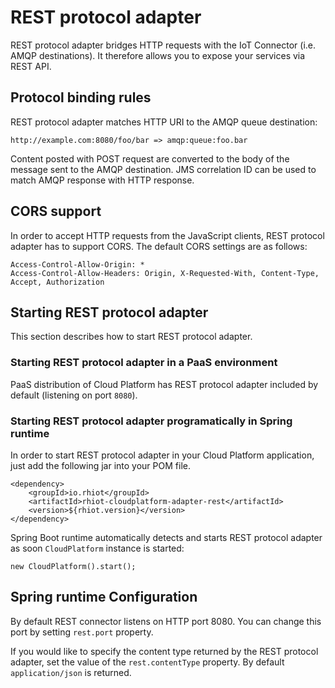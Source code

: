 # REST protocol adapter

REST protocol adapter bridges HTTP requests with the IoT Connector (i.e. AMQP destinations). It therefore allows you to
expose your services via REST API.

## Protocol binding rules

REST protocol adapter matches HTTP URI to the AMQP queue destination:

    http://example.com:8080/foo/bar => amqp:queue:foo.bar

Content posted with POST request are converted to the body of the message sent to the AMQP destination. JMS correlation ID
can be used to match AMQP response with HTTP response.

## CORS support

In order to accept HTTP requests from the JavaScript clients, REST protocol adapter has to support CORS. The default
CORS settings are as follows:

    Access-Control-Allow-Origin: *
    Access-Control-Allow-Headers: Origin, X-Requested-With, Content-Type, Accept, Authorization

## Starting REST protocol adapter

This section describes how to start REST protocol adapter.

### Starting REST protocol adapter in a PaaS environment

PaaS distribution of Cloud Platform has REST protocol adapter included by default (listening on port `8080`).

### Starting REST protocol adapter programatically in Spring runtime

In order to start REST protocol adapter in your Cloud Platform application, just add the following jar into your POM file.

    <dependency>
        <groupId>io.rhiot</groupId>
    	<artifactId>rhiot-cloudplatform-adapter-rest</artifactId>
    	<version>${rhiot.version}</version>
    </dependency>

Spring Boot runtime automatically detects and starts REST protocol adapter as soon `CloudPlatform` instance is started:

    new CloudPlatform().start();

## Spring runtime Configuration

By default REST connector listens on HTTP port 8080. You can change this port by setting `rest.port` property.

If you would like to specify the content type returned by the REST protocol adapter, set the value of the `rest.contentType`
property. By default `application/json` is returned.